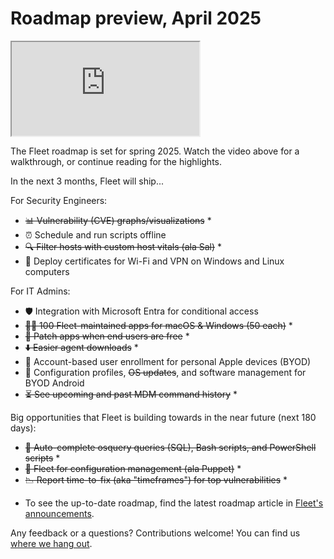 # Roadmap preview, April 2025

<div purpose="embedded-content">
   <iframe src="https://www.youtube.com/embed/8EZAblx9MWQ?si=4TuNV6czC-iPlI9l" allowfullscreen></iframe>
</div>

The Fleet roadmap is set for spring 2025. Watch the video above for a walkthrough, or continue reading for the highlights.

In the next 3 months, Fleet will ship...

For Security Engineers:
- ~~📊 Vulnerability (CVE) graphs/visualizations~~ *
- ⏰ Schedule and run scripts offline
- ~~🔍 Filter hosts with custom host vitals (ala Sal)~~ *
- 📄 Deploy certificates for Wi-Fi and VPN on Windows and Linux computers

For IT Admins:
- 🛡️ Integration with Microsoft Entra for conditional access
- ~~👨‍💻 100 Fleet-maintained apps for macOS & Windows (50 each)~~ *
- ~~📅 Patch apps when end users are free~~ *
- ~~⬇️ Easier agent downloads~~ *
- 🍏 Account-based user enrollment for personal Apple devices (BYOD)
- 🤖 Configuration profiles, ~~OS updates~~, and software management for BYOD Android
- ~~⏳ See upcoming and past MDM command history~~ *

Big opportunities that Fleet is building towards in the near future (next 180 days):
- ~~🤖 Auto-complete osquery queries (SQL), Bash scripts, and PowerShell scripts~~ *
- ~~👻 Fleet for configuration management (ala Puppet)~~ *
- ~~📉 Report time-to-fix (aka "timeframes") for top vulnerabilities~~ *

* To see the up-to-date roadmap, find the latest roadmap article in [Fleet's announcements](https://fleetdm.com/announcements).

Any feedback or a questions? Contributions welcome! You can find us [where we hang out](https://fleetdm.com/support).

<meta name="category" value="announcements">
<meta name="authorFullName" value="Noah Talerman">
<meta name="authorGitHubUsername" value="noahtalerman">
<meta name="publishedOn" value="2025-04-01">
<meta name="articleTitle" value="Roadmap preview, April 2025">
<meta name="description" value="The product improvements Fleet is currently working on and the 3 biggest open opportunities in the product in the near future.">
